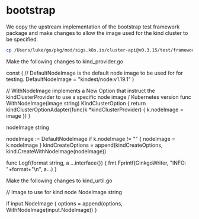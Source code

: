 # bootstrap

We copy the upstream implementation of the bootstrap test framework package and make changes to
allow the image used for the kind cluster to be specified.

```sh
cp /Users/luke/go/pkg/mod/sigs.k8s.io/cluster-api@v0.3.15/test/framework/bootstrap/* e2e/bootstrap
```

Make the following changes to kind_provider.go

const (
	// DefaultNodeImage is the default node image to be used for for testing.
	DefaultNodeImage = "kindest/node:v1.19.1"
)

// WithNodeImage implements a New Option that instruct the kindClusterProvider to use a specific node image / Kubernetes version
func WithNodeImage(image string) KindClusterOption {
	return kindClusterOptionAdapter(func(k *kindClusterProvider) {
		k.nodeImage = image
	})
}

nodeImage      string

nodeImage := DefaultNodeImage
if k.nodeImage != "" {
  nodeImage = k.nodeImage
}
kindCreateOptions = append(kindCreateOptions, kind.CreateWithNodeImage(nodeImage))


func Logf(format string, a ...interface{}) {
	fmt.Fprintf(GinkgoWriter, "INFO: "+format+"\n", a...)
}

Make the following changes to kind_urtil.go

// Image to use for kind node
NodeImage  string

if input.NodeImage {
  options = append(options, WithNodeImage(input.NodeImage))
}

